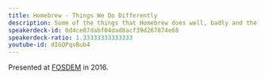 ```yaml
---
title: Homebrew - Things We Do Differently
description: Some of the things that Homebrew does well, badly and the special challenges that OS X packagers need to deal with.
speakerdeck-id: 0d4ce07dabf04dad8acf39d267874e68
speakerdeck-ratio: 1.33333333333333
youtube-id: dIGQPqvBub4
---
```

Presented at [FOSDEM](https://fosdem.org) in 2016.
